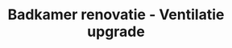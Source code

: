 ---
title: "Badkamer renovatie - Ventilatie upgrade"
description: "Van verstopte afzuiging naar optimale luchtcirculatie"

slide:
  before:
    image: "https://images.unsplash.com/photo-1605434896752-b7566eb11bb8?q=80&w=2072&auto=format&fit=crop&ixlib=rb-4.1.0&ixid=M3wxMjA3fDB8MHxwaG90by1wYWdlfHx8fGVufDB8fHx8fA%3D%3D"
    image_description: ""
  after:
    image: "https://images.unsplash.com/photo-1757219525975-03b5984bc6e8?q=80&w=1470&auto=format&fit=crop&ixlib=rb-4.1.0&ixid=M3wxMjA3fDB8MHxwaG90by1wYWdlfHx8fGVufDB8fHx8fA%3D%3D"
    image_description: ""
---